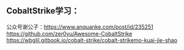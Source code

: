 ## CobaltStrike学习：
公众号谢公子：https://www.anquanke.com/post/id/235251  
https://github.com/zer0yu/Awesome-CobaltStrike  
https://wbglil.gitbook.io/cobalt-strike/cobalt-strikemo-kuai-jie-shao
